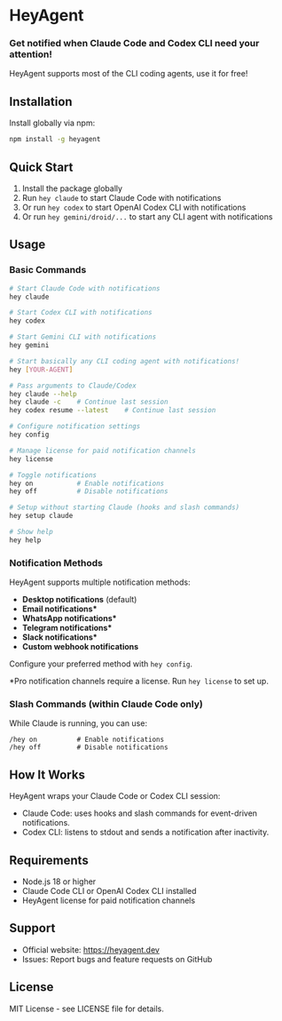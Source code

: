 # HeyAgent

### Get notified when Claude Code and Codex CLI need your attention!

HeyAgent supports most of the CLI coding agents, use it for free!

## Installation

Install globally via npm:

```bash
npm install -g heyagent
```

## Quick Start

1. Install the package globally
2. Run `hey claude` to start Claude Code with notifications
3. Or run `hey codex` to start OpenAI Codex CLI with notifications
4. Or run `hey gemini/droid/...` to start any CLI agent with notifications

## Usage

### Basic Commands

```bash
# Start Claude Code with notifications
hey claude

# Start Codex CLI with notifications
hey codex

# Start Gemini CLI with notifications
hey gemini

# Start basically any CLI coding agent with notifications!
hey [YOUR-AGENT]

# Pass arguments to Claude/Codex
hey claude --help
hey claude -c    # Continue last session
hey codex resume --latest    # Continue last session

# Configure notification settings
hey config

# Manage license for paid notification channels
hey license

# Toggle notifications
hey on           # Enable notifications
hey off          # Disable notifications

# Setup without starting Claude (hooks and slash commands)
hey setup claude

# Show help
hey help
```

### Notification Methods

HeyAgent supports multiple notification methods:

- **Desktop notifications** (default)
- **Email notifications\***
- **WhatsApp notifications\***
- **Telegram notifications\***
- **Slack notifications\***
- **Custom webhook notifications**

Configure your preferred method with `hey config`.

\*Pro notification channels require a license. Run `hey license` to set up.

### Slash Commands (within Claude Code only)

While Claude is running, you can use:

```
/hey on          # Enable notifications
/hey off         # Disable notifications
```

## How It Works

HeyAgent wraps your Claude Code or Codex CLI session:

- Claude Code: uses hooks and slash commands for event-driven notifications.
- Codex CLI: listens to stdout and sends a notification after inactivity.

## Requirements

- Node.js 18 or higher
- Claude Code CLI or OpenAI Codex CLI installed
- HeyAgent license for paid notification channels

## Support

- Official website: https://heyagent.dev
- Issues: Report bugs and feature requests on GitHub

## License

MIT License - see LICENSE file for details.
